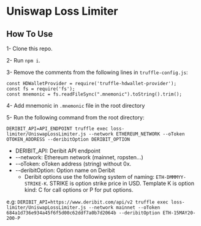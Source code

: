 # Uniswap Loss Limiter

## How To Use

1- Clone this repo.

2- Run `npm i`.

3- Remove the comments from the following lines in `truffle-config.js`:
```
const HDWalletProvider = require('truffle-hdwallet-provider');
const fs = require('fs');
const mnemonic = fs.readFileSync(".mnemonic").toString().trim();
```
4- Add mnemonic in `.mnemonic` file in the root directory

5- Run the following command from the root directory:

`DERIBIT_API=API_ENDPOINT truffle exec loss-limiter/UniswapLossLimiter.js --network ETHEREUM_NETWORK --oToken OTOKEN_ADDRESS --deribitOption DERIBIT_OPTION`
- DERIBIT_API: Deribit API endpoint
- --network: Ethereum network (mainnet, ropsten...)
- --oToken: oToken address (string) without 0x.
- --deribitOption: Option name on Deribit
  - Deribit options use the following system of naming: `ETH-DMMMYY-STRIKE-K`. STRIKE is option strike price in USD. Template K is option kind: C for call options or P for put options.

e.g: `DERIBIT_API=https://www.deribit.com/api/v2 truffle exec loss-limiter/UniswapLossLimiter.js --network mainnet --oToken 684a1d736e934a45f6f5d00c62ddf7a0b7d2064b --deribitOption ETH-15MAY20-200-P`


